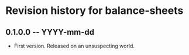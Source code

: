 # Revision history for balance-sheets

## 0.1.0.0  -- YYYY-mm-dd

* First version. Released on an unsuspecting world.

